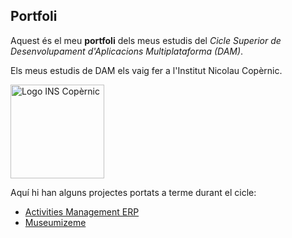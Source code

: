 ## Portfoli

Aquest és el meu **portfoli** dels meus estudis del *Cicle Superior de Desenvolupament d'Aplicacions Multiplataforma (DAM)*.

Els meus estudis de DAM els vaig fer a l'Institut Nicolau Copèrnic.

<img src="https://copernic.cat/images/logos/logo-header.png" width="150" alt="Logo INS Copèrnic">

Aquí hi han alguns projectes portats a terme durant el cicle:
- [Activities Management ERP](https://gitlab.com/project2team2/activities-management-erp)
- [Museumizeme](https://gitlab.com/MarcCristobal/museumizeme.git)
